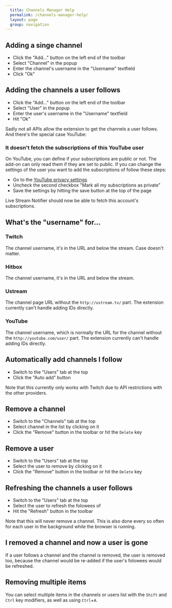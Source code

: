 ```yaml
---
  title: Channels Manager Help
  permalink: /channels-manager-help/
  layout: page
  group: navigation
---
```

## Adding a singe channel
 - Click the "Add..." button on the left end of the toolbar
 - Select "Channel" in the popup
 - Enter the channel's username in the "Username" textfield
 - Click "Ok"

## Adding the channels a user follows
 - Click the "Add..." button on the left end of the toolbar
 - Select "User" in the popup
 - Enter the user's username in the "Username" textfield
 - Hit "Ok"

Sadly not all APIs allow the extension to get the channels a user follows. And there's the special case YouTube:

### It doesn't fetch the subscriptions of this YouTube user
On YouTube, you can define if your subscriptions are public or not. The add-on can only read them if they are set to public.
If you can change the settings of the user you want to add the subscriptions of follow these steps:

 - Go to the [YouTube privacy settings](https://www.youtube.com/account_privacy)
 - Uncheck the second checkbox "Mark all my subscriptions as private"
 - Save the settings by hitting the save button at the top of the page

Live Stream Notifier should now be able to fetch this account's subscriptions.

## What's the "username" for...

### Twitch
The channel username, it's in the URL and below the stream. Case doesn't matter.

### Hitbox
The channel username, it's in the URL and below the stream.

### Ustream
The channel page URL without the `http://ustream.tv/` part. The extension currently can't handle adding IDs directly.

### YouTube
The channel username, which is normally the URL for the channel without the `http://youtube.com/user/` part. The extension currently can't handle adding IDs directly.

## Automatically add channels I follow
 - Switch to the "Users" tab at the top
 - Click the "Auto add" button

Note that this currently only works with Twitch due to API restrictions with the other providers.

## Remove a channel
 - Switch to the "Channels" tab at the top
 - Select channel in the list by clicking on it
 - Click the "Remove" button in the toolbar or hit the `Delete` key

## Remove a user
 - Switch to the "Users" tab at the top
 - Select the user to remove by clicking on it
 - Click the "Remove" button in the toolbar or hit the `Delete` key

## Refreshing the channels a user follows
 - Switch to the "Users" tab at the top
 - Select the user to refresh the folowees of
 - Hit the "Refresh" button in the toolbar

Note that this will never remove a channel. This is also done every so often for each user in the background while the browser is running.

## I removed a channel and now a user is gone
If a user follows a channel and the channel is removed, the user is removed too, because the channel would be re-added if the user's folowees would be refreshed.

## Removing multiple items
You can select multiple items in the channels or users list with the `Shift` and `Ctrl` key modifiers, as well as using `Ctrl`+`A`.

